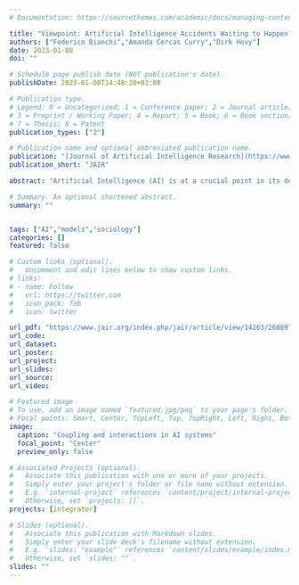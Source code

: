 ```yaml
---
# Documentation: https://sourcethemes.com/academic/docs/managing-content/

title: "Viewpoint: Artificial Intelligence Accidents Waiting to Happen? "
authors: ["Federico Bianchi","Amanda Cercas Curry","Dirk Hovy"]
date: 2023-01-08
doi: ""

# Schedule page publish date (NOT publication's date).
publishDate: 2023-01-08T14:48:20+01:00

# Publication type.
# Legend: 0 = Uncategorized; 1 = Conference paper; 2 = Journal article;
# 3 = Preprint / Working Paper; 4 = Report; 5 = Book; 6 = Book section;
# 7 = Thesis; 8 = Patent
publication_types: ["2"]

# Publication name and optional abbreviated publication name.
publication: "[Journal of Artificial Intelligence Research](https://www.jair.org/index.php/jair/article/view/14263)"
publication_short: "JAIR"

abstract: "Artificial Intelligence (AI) is at a crucial point in its development: stable enough to be used in production systems, and increasingly pervasive in our lives. What does that mean for its safety? In his book Normal Accidents, the sociologist Charles Perrow proposed a framework to analyze new technologies and the risks they entail. He showed that major accidents are nearly unavoidable in complex systems with tightly coupled components if they are run long enough. In this essay, we apply and extend Perrow’s framework to AI to assess its potential risks. Today’s AI systems are already highly complex, and their complexity is steadily increasing. As they become more ubiquitous, different algorithms will interact directly, leading to tightly coupled systems whose capacity to cause harm we will be unable to predict. We argue that under the current paradigm, Perrow’s normal accidents apply to AI systems and it is only a matter of time before one occurs."

# Summary. An optional shortened abstract.
summary: ""


tags: ["AI","models","sociology"]
categories: []
featured: false

# Custom links (optional).
#   Uncomment and edit lines below to show custom links.
# links:
# - name: Follow
#   url: https://twitter.com
#   icon_pack: fab
#   icon: twitter

url_pdf: "https://www.jair.org/index.php/jair/article/view/14263/26889"
url_code:
url_dataset:
url_poster:
url_project:
url_slides:
url_source:
url_video:

# Featured image
# To use, add an image named `featured.jpg/png` to your page's folder.
# Focal points: Smart, Center, TopLeft, Top, TopRight, Left, Right, BottomLeft, Bottom, BottomRight.
image:
  caption: "Coupling and interactions in AI systems"
  focal_point: "Center"
  preview_only: false

# Associated Projects (optional).
#   Associate this publication with one or more of your projects.
#   Simply enter your project's folder or file name without extension.
#   E.g. `internal-project` references `content/project/internal-project/index.md`.
#   Otherwise, set `projects: []`.
projects: [integrator]

# Slides (optional).
#   Associate this publication with Markdown slides.
#   Simply enter your slide deck's filename without extension.
#   E.g. `slides: "example"` references `content/slides/example/index.md`.
#   Otherwise, set `slides: ""`.
slides: ""
---
```

